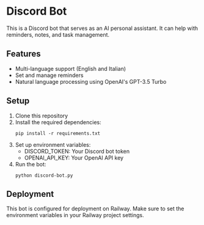 # Discord Bot

This is a Discord bot that serves as an AI personal assistant. It can help with reminders, notes, and task management.

## Features

- Multi-language support (English and Italian)
- Set and manage reminders
- Natural language processing using OpenAI's GPT-3.5 Turbo

## Setup

1. Clone this repository
2. Install the required dependencies:
   ```
   pip install -r requirements.txt
   ```
3. Set up environment variables:
   - DISCORD_TOKEN: Your Discord bot token
   - OPENAI_API_KEY: Your OpenAI API key
4. Run the bot:
   ```
   python discord-bot.py
   ```

## Deployment

This bot is configured for deployment on Railway. Make sure to set the environment variables in your Railway project settings.